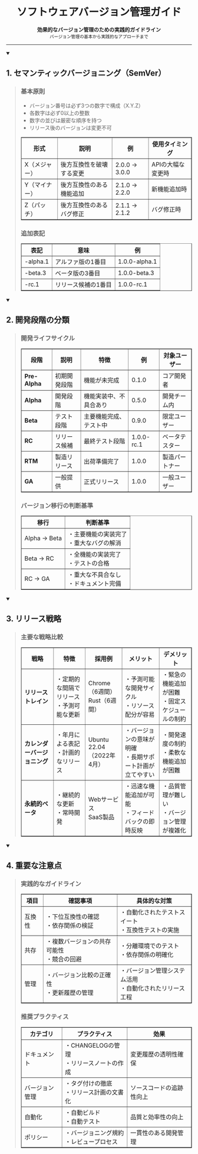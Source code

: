 <h1 align="center">ソフトウェアバージョン管理ガイド</h1>
<p align="center">
  <strong>効果的なバージョン管理のための実践的ガイドライン</strong><br>
  <small>バージョン管理の基本から実践的なアプローチまで</small>
</p>
<hr>

<details open>
<summary><h2>1. セマンティックバージョニング（SemVer）</h2></summary>
<blockquote>
<h3>基本原則</h3>
<ul>
  <li>バージョン番号は必ず3つの数字で構成（X.Y.Z）</li>
  <li>各数字は必ず0以上の整数</li>
  <li>数字の並びは厳密な順序を持つ</li>
  <li>リリース後のバージョンは変更不可</li>
</ul>

<table border="1">
  <tr>
    <th>形式</th>
    <th>説明</th>
    <th>例</th>
    <th>使用タイミング</th>
  </tr>
  <tr>
    <td>X（メジャー）</td>
    <td>後方互換性を破壊する変更</td>
    <td>2.0.0 → 3.0.0</td>
    <td>APIの大幅な変更時</td>
  </tr>
  <tr>
    <td>Y（マイナー）</td>
    <td>後方互換性のある機能追加</td>
    <td>2.1.0 → 2.2.0</td>
    <td>新機能追加時</td>
  </tr>
  <tr>
    <td>Z（パッチ）</td>
    <td>後方互換性のあるバグ修正</td>
    <td>2.1.1 → 2.1.2</td>
    <td>バグ修正時</td>
  </tr>
</table>

<h3>追加表記</h3>
<table border="1">
  <tr>
    <th>表記</th>
    <th>意味</th>
    <th>例</th>
  </tr>
  <tr>
    <td>-alpha.1</td>
    <td>アルファ版の1番目</td>
    <td>1.0.0-alpha.1</td>
  </tr>
  <tr>
    <td>-beta.3</td>
    <td>ベータ版の3番目</td>
    <td>1.0.0-beta.3</td>
  </tr>
  <tr>
    <td>-rc.1</td>
    <td>リリース候補の1番目</td>
    <td>1.0.0-rc.1</td>
  </tr>
</table>
</blockquote>
</details>

<details open>
<summary><h2>2. 開発段階の分類</h2></summary>
<blockquote>
<h3>開発ライフサイクル</h3>
<table border="1">
  <tr>
    <th>段階</th>
    <th>説明</th>
    <th>特徴</th>
    <th>例</th>
    <th>対象ユーザー</th>
  </tr>
  <tr>
    <td><strong>Pre-Alpha</strong></td>
    <td>初期開発段階</td>
    <td>機能が未完成</td>
    <td>0.1.0</td>
    <td>コア開発者</td>
  </tr>
  <tr>
    <td><strong>Alpha</strong></td>
    <td>開発段階</td>
    <td>機能実装中、不具合あり</td>
    <td>0.5.0</td>
    <td>開発チーム内</td>
  </tr>
  <tr>
    <td><strong>Beta</strong></td>
    <td>テスト段階</td>
    <td>主要機能完成、テスト中</td>
    <td>0.9.0</td>
    <td>限定ユーザー</td>
  </tr>
  <tr>
    <td><strong>RC</strong></td>
    <td>リリース候補</td>
    <td>最終テスト段階</td>
    <td>1.0.0-rc.1</td>
    <td>ベータテスター</td>
  </tr>
  <tr>
    <td><strong>RTM</strong></td>
    <td>製造リリース</td>
    <td>出荷準備完了</td>
    <td>1.0.0</td>
    <td>製造パートナー</td>
  </tr>
  <tr>
    <td><strong>GA</strong></td>
    <td>一般提供</td>
    <td>正式リリース</td>
    <td>1.0.0</td>
    <td>一般ユーザー</td>
  </tr>
</table>

<h3>バージョン移行の判断基準</h3>
<table border="1">
  <tr>
    <th>移行</th>
    <th>判断基準</th>
  </tr>
  <tr>
    <td>Alpha → Beta</td>
    <td>・主要機能の実装完了<br>・重大なバグの解消</td>
  </tr>
  <tr>
    <td>Beta → RC</td>
    <td>・全機能の実装完了<br>・テストの合格</td>
  </tr>
  <tr>
    <td>RC → GA</td>
    <td>・重大な不具合なし<br>・ドキュメント完備</td>
  </tr>
</table>
</blockquote>
</details>

<details open>
<summary><h2>3. リリース戦略</h2></summary>
<blockquote>
<h3>主要な戦略比較</h3>
<table border="1">
  <tr>
    <th>戦略</th>
    <th>特徴</th>
    <th>採用例</th>
    <th>メリット</th>
    <th>デメリット</th>
  </tr>
  <tr>
    <td><strong>リリーストレイン</strong></td>
    <td>・定期的な間隔でリリース<br>・予測可能な更新</td>
    <td>Chrome（6週間）<br>Rust（6週間）</td>
    <td>・予測可能な開発サイクル<br>・リソース配分が容易</td>
    <td>・緊急の機能追加が困難<br>・固定スケジュールの制約</td>
  </tr>
  <tr>
    <td><strong>カレンダーバージョニング</strong></td>
    <td>・年月による表記<br>・計画的なリリース</td>
    <td>Ubuntu 22.04<br>（2022年4月）</td>
    <td>・バージョンの意味が明確<br>・長期サポート計画が立てやすい</td>
    <td>・開発速度の制約<br>・柔軟な機能追加が困難</td>
  </tr>
  <tr>
    <td><strong>永続的ベータ</strong></td>
    <td>・継続的な更新<br>・常時開発</td>
    <td>Webサービス<br>SaaS製品</td>
    <td>・迅速な機能追加が可能<br>・フィードバックの即時反映</td>
    <td>・品質管理が難しい<br>・バージョン管理が複雑化</td>
  </tr>
</table>
</blockquote>
</details>

<details open>
<summary><h2>4. 重要な注意点</h2></summary>
<blockquote>
<h3>実践的なガイドライン</h3>
<table border="1">
  <tr>
    <th>項目</th>
    <th>確認事項</th>
    <th>具体的な対策</th>
  </tr>
  <tr>
    <td>互換性</td>
    <td>・下位互換性の確認<br>・依存関係の検証</td>
    <td>・自動化されたテストスイート<br>・互換性テストの実施</td>
  </tr>
  <tr>
    <td>共存</td>
    <td>・複数バージョンの共存可能性<br>・競合の回避</td>
    <td>・分離環境でのテスト<br>・依存関係の明確化</td>
  </tr>
  <tr>
    <td>管理</td>
    <td>・バージョン比較の正確性<br>・更新履歴の管理</td>
    <td>・バージョン管理システム活用<br>・自動化されたリリース工程</td>
  </tr>
</table>

<h3>推奨プラクティス</h3>
<table border="1">
  <tr>
    <th>カテゴリ</th>
    <th>プラクティス</th>
    <th>効果</th>
  </tr>
  <tr>
    <td>ドキュメント</td>
    <td>・CHANGELOGの管理<br>・リリースノートの作成</td>
    <td>変更履歴の透明性確保</td>
  </tr>
  <tr>
    <td>バージョン管理</td>
    <td>・タグ付けの徹底<br>・リリース計画の文書化</td>
    <td>ソースコードの追跡性向上</td>
  </tr>
  <tr>
    <td>自動化</td>
    <td>・自動ビルド<br>・自動テスト</td>
    <td>品質と効率性の向上</td>
  </tr>
  <tr>
    <td>ポリシー</td>
    <td>・バージョニング規約<br>・レビュープロセス</td>
    <td>一貫性のある開発管理</td>
  </tr>
</table>
</blockquote>
</details>